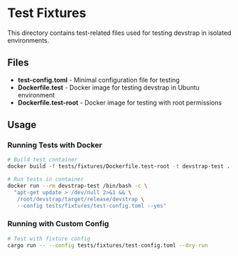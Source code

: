# Test Fixtures

This directory contains test-related files used for testing devstrap in isolated environments.

## Files

- **test-config.toml** - Minimal configuration file for testing
- **Dockerfile.test** - Docker image for testing devstrap in Ubuntu environment
- **Dockerfile.test-root** - Docker image for testing with root permissions

## Usage

### Running Tests with Docker

```bash
# Build test container
docker build -f tests/fixtures/Dockerfile.test-root -t devstrap-test .

# Run tests in container
docker run --rm devstrap-test /bin/bash -c \
  "apt-get update > /dev/null 2>&1 && \
   /root/devstrap/target/release/devstrap \
   --config tests/fixtures/test-config.toml --yes"
```

### Running with Custom Config

```bash
# Test with fixture config
cargo run -- --config tests/fixtures/test-config.toml --dry-run
```
